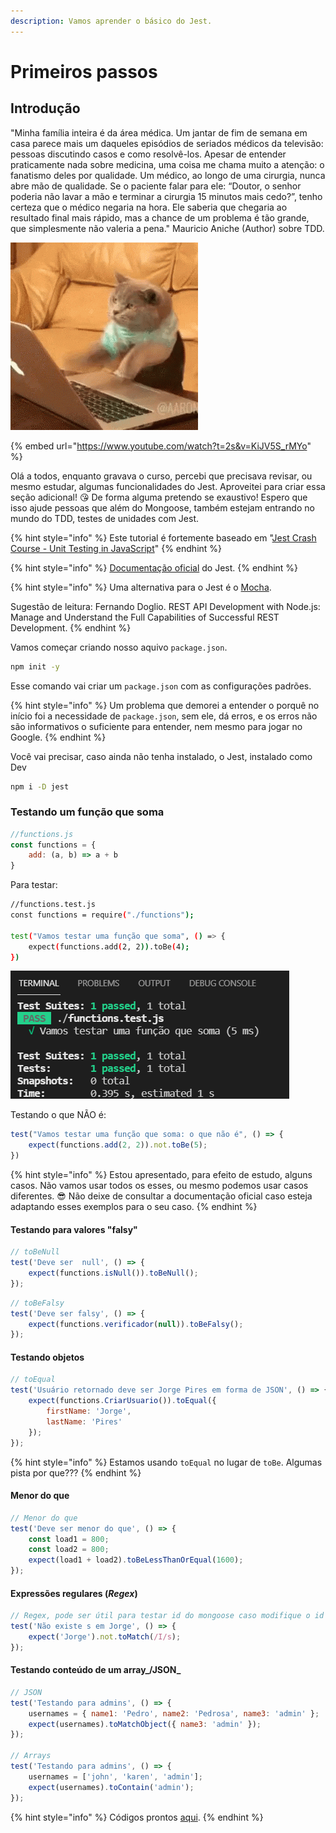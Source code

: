 ```yaml
---
description: Vamos aprender o básico do Jest.
---
```


# Primeiros passos

## Introdução

"Minha família inteira é da área médica. Um jantar de fim de semana em casa parece mais um daqueles episódios de seriados médicos da televisão: pessoas discutindo casos e como resolvê-los. Apesar de entender praticamente nada sobre medicina, uma coisa me chama muito a atenção: o fanatismo deles por qualidade. Um médico, ao longo de uma cirurgia, nunca abre mão de qualidade. Se o paciente falar para ele: “Doutor, o senhor poderia não lavar a mão e terminar a cirurgia 15 minutos mais cedo?”, tenho certeza que o médico negaria na hora. Ele saberia que chegaria ao resultado final mais rápido, mas a chance de um problema é tão grande, que simplesmente não valeria a pena." Mauricio Aniche (Author) sobre TDD.&#x20;

![Acho que esse gato programa melhor do que nós sem TDD](<../.gitbook/assets/crazy cat.gif>)

{% embed url="https://www.youtube.com/watch?t=2s&v=KiJV5S_rMYo" %}

Olá a todos, enquanto gravava o curso, percebi que precisava revisar, ou mesmo estudar, algumas funcionalidades do Jest. Aproveitei para criar essa seção adicional! 😘 De forma alguma pretendo se exaustivo! Espero que isso ajude pessoas que além do Mongoose, também estejam entrando no mundo do TDD, testes de unidades com Jest.&#x20;



{% hint style="info" %}
Este tutorial é fortemente baseado em "[Jest Crash Course - Unit Testing in JavaScript](https://www.youtube.com/watch?v=7r4xVDI2vho)"
{% endhint %}

{% hint style="info" %}
[Documentação oficial](https://jestjs.io/docs/getting-started) do Jest.&#x20;
{% endhint %}

{% hint style="info" %}
Uma alternativa para o Jest é o [Mocha](https://mochajs.org). &#x20;

Sugestão de leitura: Fernando Doglio. REST API Development with Node.js: Manage and Understand the Full Capabilities of Successful REST Development.
{% endhint %}

Vamos começar criando nosso aquivo `package.json`.&#x20;

```bash
npm init -y
```

Esse comando vai criar um `package.json` com as configurações padrões.&#x20;

{% hint style="info" %}
Um problema que demorei a entender o porquê no início foi a necessidade de `package.json`, sem ele, dá erros, e os erros não são informativos o suficiente para entender, nem mesmo para jogar no Google.&#x20;
{% endhint %}

Você vai precisar, caso ainda não tenha instalado, o Jest, instalado como Dev

```bash
npm i -D jest
```

### Testando um função que soma

```javascript
//functions.js
const functions = {
    add: (a, b) => a + b
}

```

Para testar:

```bash
//functions.test.js
const functions = require("./functions");

test("Vamos testar uma função que soma", () => {
    expect(functions.add(2, 2)).toBe(4);
})

```

![Resultado do teste da função que soma](../.gitbook/assets/teste.png)

Testando o que NÃO é:

```javascript
test("Vamos testar uma função que soma: o que não é", () => {
    expect(functions.add(2, 2)).not.toBe(5);
})

```

{% hint style="info" %}
Estou apresentado, para efeito de estudo, alguns casos. Não vamos usar todos os esses, ou mesmo podemos usar casos diferentes. 😎 Não deixe de consultar a documentação oficial caso esteja adaptando esses exemplos para o seu caso.&#x20;
{% endhint %}

#### Testando para valores "falsy"

```javascript
// toBeNull
test('Deve ser  null', () => {
    expect(functions.isNull()).toBeNull();
});


```

```javascript
// toBeFalsy
test('Deve ser falsy', () => {
    expect(functions.verificador(null)).toBeFalsy();
});

```

#### Testando objetos

```javascript
// toEqual
test('Usuário retornado deve ser Jorge Pires em forma de JSON', () => {
    expect(functions.CriarUsuario()).toEqual({
        firstName: 'Jorge',
        lastName: 'Pires'
    });
});

```

{% hint style="info" %}
Estamos usando  `toEqual` no lugar de `toBe`. Algumas pista por que???
{% endhint %}

#### Menor do que

```javascript
// Menor do que
test('Deve ser menor do que', () => {
    const load1 = 800;
    const load2 = 800;
    expect(load1 + load2).toBeLessThanOrEqual(1600);
});

```

#### Expressões regulares (_Regex_)

```javascript
// Regex, pode ser útil para testar id do mongoose caso modifique o id
test('Não existe s em Jorge', () => {
    expect('Jorge').not.toMatch(/I/s);
});

```

#### Testando conteúdo de um array_/JSON_



```javascript
// JSON
test('Testando para admins', () => {
    usernames = { name1: 'Pedro', name2: 'Pedrosa', name3: 'admin' };
    expect(usernames).toMatchObject({ name3: 'admin' });
});

// Arrays
test('Testando para admins', () => {
    usernames = ['john', 'karen', 'admin'];
    expect(usernames).toContain('admin');
});


```

{% hint style="info" %}
Códigos prontos [aqui](https://github.com/JorgeGuerraPires/curso-mongoose/tree/module\_jest\_1).
{% endhint %}

